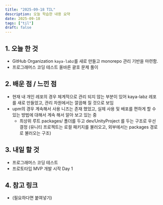 ```yaml
---
title: "2025-09-18 TIL"
description: 오늘 학습한 내용 요약
date: 2025-09-18
tags: ["til"]
draft: false
---
```


## 1. 오늘 한 것

- GitHub Organization `kaya-labz`를 새로 만들고 monorepo 관리 기반을 마련함.
- 프로그래머스 코딩 테스트 올바른 괄호 문제 풀이

## 2. 배운 점 / 느낀 점

- 현재 내 개인 레포의 경우 체계적으로 관리 되지 않는 부분이 있어 kaya-labz 레포를 새로 만들었고, 관리 차원에서는 깔끔해 질 것으로 보임
- upm의 경우 계속해서 사용 니즈는 존재 했었고, 실제 사용 및 배포를 편하게 할 수 있는 방법에 대해서 계속 해서 알아 보고 있는 중
  - 최상위 루트 packages/ 폴더를 두고 dev/UnityProject 를 두는 구조로 우선 결정 (유니티 프로젝트는 로컬 패키지를 불러오고, 외부에서는 packages 경로로 불러오는 구조)

## 3. 내일 할 것

- 프로그래머스 코딩 테스트
- 프로토타입 MVP 개발 시작 Day 1

## 4. 참고 링크

- (필요하다면 붙여넣기)